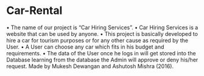 # Car-Rental
•	The name of our project is “Car Hiring Services”.
•	Car Hiring Services is a website that can be used by anyone. 
•	This project is basically developed to hire a car for tourism purposes or for any other cause as required by the User.
•	A User can choose any car which fits in his budget and requirements.
•	The data of the User once he logs in will get stored into the Database learning from the database the Admin will approve or deny his/her request.
Made by Mukesh Dewangan and Ashutosh Mishra (2016).
